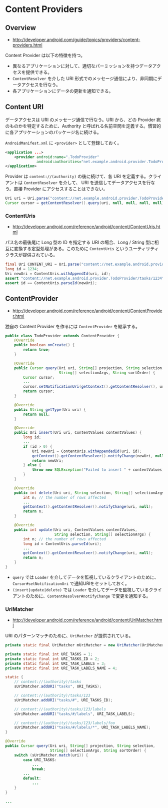 # Content Providers

## Overview

* <http://developer.android.com/guide/topics/providers/content-providers.html>

Content Provider は以下の特徴を持つ。

* 異なるアプリケーションに対して、適切なパーミッションを持つデータアクセスを提供できる。
* `ContentResolver` を介した URI 形式でのメッセージ通信により、非同期にデータアクセスを行なう。
* 各アプリケーションにデータの更新を通知できる。

## Content URI

データアクセスは URI のメッセージ通信で行なう。URI から、どの Provider 宛のものかを特定するために、Authority と呼ばれる名前空間を定義する。慣習的に各アプリケーションのパッケージ名に続ける。

`AndroidManifest.xml` に `<provider>` として登録しておく。

```xml
<application ...>
    <provider android:name=".TodoProvider"
              android:authorities="net.example.android.provider.TodoProvider" />
</application>
```

Provider は `content://(authority)` の後に続けて、各 URI を定義する。クライアントは `ContentResolver` を介して、 URI を送信してデータアクセスを行なう。直接 Provider にアクセスすることはできない。

```java
Uri uri = Uri.parse("content://net.example.android.provider.TodoProvider/tasks");
Cursor cursor = getContentResolver().query(uri, null, null, null, null);
```

### ContentUris

* <http://developer.android.com/reference/android/content/ContentUris.html>

パス名の最後尾に Long 型の ID を指定する URI の場合、Long / String 型に相互に変換する定型処理がある。このために `ContentUris` というユーティリティクラスが提供されている。

```java
final Uri CONTENT_URI = Uri.parse("content://net.example.android.provider.TodoProvider/tasks");
long id = 1234;
Uri newUri = ContentUris.withAppendId(uri, id);
assert "content://net.example.android.provider.TodoProvider/tasks/1234".equals(newUri.toString());
assert id == ContentUris.parseId(newUri);
```

## ContentProvider

* <http://developer.android.com/reference/android/content/ContentProvider.html>

独自の Content Provider を作るには `ContentProvider` を継承する。

```java
public class TodoProvider extends ContentProvider {
    @Override
    public boolean onCreate() {
        return true;
    }

    @Override
    public Cursor query(Uri uri, String[] projection, String selection,
                        String[] selectionArgs, String sortOrder) {
        Cursor cursor;
        ...
        cursor.setNotificationUri(getContext().getContentResolver(), uri);
        return cursor;
    }

    @Override
    public String getType(Uri uri) {
        return null;
    }

    @Override
    public Uri insert(Uri uri, ContentValues contentValues) {
        long id;
        ...
        if (id > 0) {
            Uri newUri = ContentUris.withAppendedId(uri, id);
            getContext().getContentResolver().notifyChange(newUri, null);
            return newUri;
        } else {
            throw new SQLException("Failed to insert " + contentValues);
        }
    }

    @Override
    public int delete(Uri uri, String selection, String[] selectionArgs) {
        int n; // the number of rows affected
        ...
        getContext().getContentResolver().notifyChange(uri, null);
        return n;
    }

    @Override
    public int update(Uri uri, ContentValues contentValues,
                      String selection, String[] selectionArgs) {
        int n; // the number of rows affected
        long id = ContentUris.parseId(uri);
        ...
        getContext().getContentResolver().notifyChange(uri, null);
        return n;
    }
}
```

* `query` では `Loader` を介してデータを監視しているクライアントのために、`Cursor#setNotificationUri` で通知URIをセットしておく。
* `(insert|update|delete)` では `Loader` を介してデータを監視しているクライアントのために、`ContentResolver#notifyChange` で変更を通知する。

### UriMatcher

* <http://developer.android.com/reference/android/content/UriMatcher.html>

URI のパターンマッチのために、`UriMatcher` が提供されている。

```java
private static final UriMatcher mUriMatcher = new UriMatcher(UriMatcher.NO_MATCH);

private static final int URI_TASKS = 1;
private static final int URI_TASKS_ID = 2;
private static final int URI_TASK_LABELS = 3;
private static final int URI_TASK_LABELS_NAME = 4;

static {
    // content://(authority)/tasks
    sUriMatcher.addURI("tasks", URI_TASKS);

    // content://(authority)/tasks/123
    sUriMatcher.addURI("tasks/#", URI_TASKS_ID);

    // content://(authority)/tasks/123/labels
    sUriMatcher.addURI("tasks/#/labels", URI_TASK_LABELS);

    // content://(authority)/tasks/123/labels/foo
    sUriMatcher.addURI("tasks/#/labels/*", URI_TASK_LABELS_NAME);
}

@Override
public Cursor query(Uri uri, String[] projection, String selection,
                    String[] selectionArgs, String sortOrder) {
    switch (sUriMatcher.match(uri)) {
        case URI_TASKS:
            ...
            break;
        ...
        default:
            ...
    }
}

...
```
